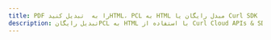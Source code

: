 ---title: PDF را به  تبدیل کنیدHTML، PCL به HTML مبدل رایگان یا Curl SDKdescription: تبدیل رایگانPCL به HTML با استفاده از Curl Cloud APIs & SDK همچنین اسناد PDF را در Cloud ایجاد، ویرایش و رندر کنید.---